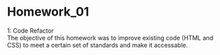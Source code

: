 # Homework_01
1: Code Refactor
<br>
The objective of this homework was to improve existing code (HTML and CSS) to meet a certain set of standards and make it accessable.
